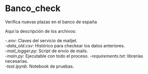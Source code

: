 # Banco_check
Verifica nuevas plazas en el banco de españa

 Aqui la descripción de los archivos:
 
  -*.env*: Claves del servicio de mailjet.   
  -*data_old.csv*: Histórico para checkear los datos anteriores.    
  -*mail_logger.py*: Script de envio de mails.  
  -*main.py*: Ejecutable con todo el proceso.
  -*requirements.txt*: librerías necesarias.  
  -*test.ipynb*: Notebook de pruebas.  
